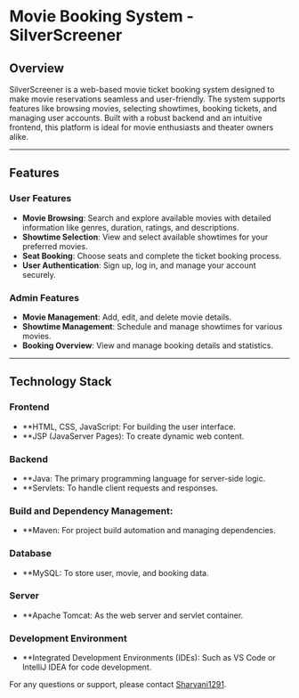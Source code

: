 # Movie Booking System - SilverScreener

## Overview
SilverScreener is a web-based movie ticket booking system designed to make movie reservations seamless and user-friendly. The system supports features like browsing movies, selecting showtimes, booking tickets, and managing user accounts. Built with a robust backend and an intuitive frontend, this platform is ideal for movie enthusiasts and theater owners alike.

---

## Features

### User Features
- **Movie Browsing**: Search and explore available movies with detailed information like genres, duration, ratings, and descriptions.
- **Showtime Selection**: View and select available showtimes for your preferred movies.
- **Seat Booking**: Choose seats and complete the ticket booking process.
- **User Authentication**: Sign up, log in, and manage your account securely.

### Admin Features
- **Movie Management**: Add, edit, and delete movie details.
- **Showtime Management**: Schedule and manage showtimes for various movies.
- **Booking Overview**: View and manage booking details and statistics.

---

## Technology Stack

### Frontend
- **HTML, CSS, JavaScript: For building the user interface.
- **JSP (JavaServer Pages): To create dynamic web content.

### Backend
- **Java: The primary programming language for server-side logic.
- **Servlets: To handle client requests and responses.

### Build and Dependency Management:
- **Maven: For project build automation and managing dependencies.

### Database
- **MySQL: To store user, movie, and booking data.

### Server
- **Apache Tomcat: As the web server and servlet container.

### Development Environment

- **Integrated Development Environments (IDEs): Such as VS Code or IntelliJ IDEA for code development.


For any questions or support, please contact [Sharvani1291](https://github.com/Sharvani1291).
